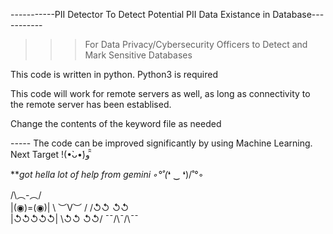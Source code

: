 -----------PII Detector To Detect Potential PII Data Existance in Database-----------

>>>For Data Privacy/Cybersecurity Officers to Detect and Mark Sensitive Databases

This code is written in python. Python3 is required

This code will work for remote servers as well, as long as connectivity to the remote server has been establised.

Change the contents of the keyword file as needed

-*-*-*-*- The code can be improved significantly by using Machine Learning. Next Target !(•̀ᴗ•́)و ̑̑



***got hella lot of help from gemini ◦°˚\(*❛ ‿ ❛)/˚°◦

/\︵-︵/\
 |(◉)=(◉)|
  \ ︶V︶ /
 /↺↺ ↺↺\
|↺↺↺↺↺|
 \↺↺ ↺↺/
 ¯¯/\¯/\¯¯

